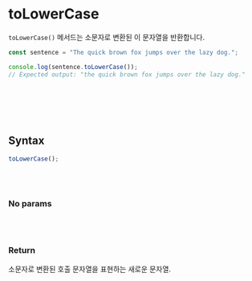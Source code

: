 # toLowerCase

`toLowerCase()` 메서드는 소문자로 변환된 이 문자열을 반환합니다.

```js
const sentence = "The quick brown fox jumps over the lazy dog.";

console.log(sentence.toLowerCase());
// Expected output: "the quick brown fox jumps over the lazy dog."
```

<br/>
<br/>
<br/>
<br/>

## Syntax

```js
toLowerCase();
```

<br/>
<br/>

### No params

<br/>
<br/>

### Return

소문자로 변환된 호출 문자열을 표현하는 새로운 문자열.
